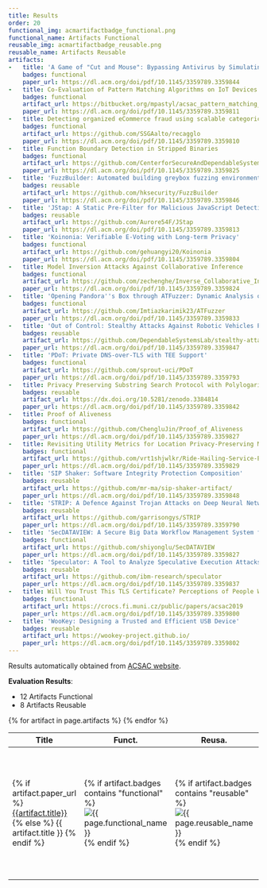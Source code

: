 ```yaml
---
title: Results
order: 20
functional_img: acmartifactbadge_functional.png
functional_name: Artifacts Functional
reusable_img: acmartifactbadge_reusable.png
reusable_name: Artifacts Reusable
artifacts:
-   title: 'A Game of "Cut and Mouse": Bypassing Antivirus by Simulating User Inputs'
    badges: functional
    paper_url: https://dl.acm.org/doi/pdf/10.1145/3359789.3359844
-   title: Co-Evaluation of Pattern Matching Algorithms on IoT Devices with Embedded GPUs
    badges: functional
    artifact_url: https://bitbucket.org/mpastyl/acsac_pattern_matching_benchmark_opencl/src/master/
    paper_url: https://dl.acm.org/doi/pdf/10.1145/3359789.3359811
-   title: Detecting organized eCommerce fraud using scalable categorical clustering
    badges: functional
    artifact_url: https://github.com/SSGAalto/recagglo
    paper_url: https://dl.acm.org/doi/pdf/10.1145/3359789.3359810
-   title: Function Boundary Detection in Stripped Binaries
    badges: functional
    artifact_url: https://github.com/CenterforSecureAndDependableSystems/FunctionBoundary
    paper_url: https://dl.acm.org/doi/pdf/10.1145/3359789.3359825
-   title: 'FuzzBuilder: Automated building greybox fuzzing environment for C/C++ library'
    badges: reusable
    artifact_url: https://github.com/hksecurity/FuzzBuilder
    paper_url: https://dl.acm.org/doi/pdf/10.1145/3359789.3359846
-   title: 'JStap: A Static Pre-Filter for Malicious JavaScript Detection'
    badges: reusable
    artifact_url: https://github.com/Aurore54F/JStap
    paper_url: https://dl.acm.org/doi/pdf/10.1145/3359789.3359813
-   title: 'Koinonia: Verifiable E-Voting with Long-term Privacy'
    badges: functional
    artifact_url: https://github.com/gehuangyi20/Koinonia
    paper_url: https://dl.acm.org/doi/pdf/10.1145/3359789.3359804
-   title: Model Inversion Attacks Against Collaborative Inference
    badges: functional
    artifact_url: https://github.com/zechenghe/Inverse_Collaborative_Inference
    paper_url: https://dl.acm.org/doi/pdf/10.1145/3359789.3359824
-   title: 'Opening Pandora''s Box through ATFuzzer: Dynamic Analysis of AT Interface for Android Smartphones'
    badges: functional
    artifact_url: https://github.com/Imtiazkarimik23/ATFuzzer
    paper_url: https://dl.acm.org/doi/pdf/10.1145/3359789.3359833
-   title: 'Out of Control: Stealthy Attacks Against Robotic Vehicles Protected by Control-based Techniques'
    badges: reusable
    artifact_url: https://github.com/DependableSystemsLab/stealthy-attacks
    paper_url: https://dl.acm.org/doi/pdf/10.1145/3359789.3359847
-   title: 'PDoT: Private DNS-over-TLS with TEE Support'
    badges: functional
    artifact_url: https://github.com/sprout-uci/PDoT
    paper_url: https://dl.acm.org/doi/pdf/10.1145/3359789.3359793
-   title: Privacy Preserving Substring Search Protocol with Polylogarithmic Communication Cost
    badges: reusable
    artifact_url: https://dx.doi.org/10.5281/zenodo.3384814
    paper_url: https://dl.acm.org/doi/pdf/10.1145/3359789.3359842
-   title: Proof of Aliveness
    badges: functional
    artifact_url: https://github.com/ChengluJin/Proof_of_Aliveness
    paper_url: https://dl.acm.org/doi/pdf/10.1145/3359789.3359827
-   title: Revisiting Utility Metrics for Location Privacy-Preserving Mechanisms
    badges: functional
    artifact_url: https://github.com/vrt1shjwlkr/Ride-Hailing-Service-Emulator
    paper_url: https://dl.acm.org/doi/pdf/10.1145/3359789.3359829
-   title: 'SIP Shaker: Software Integrity Protection Composition'
    badges: reusable
    artifact_url: https://github.com/mr-ma/sip-shaker-artifact/
    paper_url: https://dl.acm.org/doi/pdf/10.1145/3359789.3359848
-   title: 'STRIP: A Defence Against Trojan Attacks on Deep Neural Networks'
    badges: reusable
    artifact_url: https://github.com/garrisongys/STRIP
    paper_url: https://dl.acm.org/doi/pdf/10.1145/3359789.3359790
-   title: 'SecDATAVIEW: A Secure Big Data Workflow Management System for Heterogeneous Computing Environments'
    badges: functional
    artifact_url: https://github.com/shiyonglu/SecDATAVIEW
    paper_url: https://dl.acm.org/doi/pdf/10.1145/3359789.3359827
-   title: 'Speculator: A Tool to Analyze Speculative Execution Attacks and Mitigations'
    badges: reusable
    artifact_url: https://github.com/ibm-research/speculator
    paper_url: https://dl.acm.org/doi/pdf/10.1145/3359789.3359837
-   title: Will You Trust This TLS Certificate? Perceptions of People Working in IT
    badges: functional
    artifact_url: https://crocs.fi.muni.cz/public/papers/acsac2019
    paper_url: https://dl.acm.org/doi/pdf/10.1145/3359789.3359800
-   title: 'WooKey: Designing a Trusted and Efficient USB Device'
    badges: reusable
    artifact_url: https://wookey-project.github.io/
    paper_url: https://dl.acm.org/doi/pdf/10.1145/3359789.3359802
---
```


Results automatically obtained from <a href="https://www.acsac.org/2019/program/artifacts/">ACSAC website</a>.

**Evaluation Results**:

* 12 Artifacts Functional
* 8 Artifacts Reusable

<table>
  <thead>
    <tr>
      <th>
        Title
      </th>
      <th>
        Funct.
      </th>
      <th>
        Reusa.
      </th>
      <th>
        Available At
      </th>
    </tr>
  </thead>
  <tbody>
    {% for artifact in page.artifacts %}
    <tr>
      <td>
        {% if artifact.paper_url %}
        <a href="{{artifact.paper_url}}" target="_blank">
          {{artifact.title}}
        </a>
        {% else %}
            {{ artifact.title }}
        {% endif %}
      </td>
      <td width="62px">
        {% if artifact.badges contains "functional" %}
        <img alt="{{ page.functional_name }}" src="{{ site.baseurl }}/images/{{ page.functional_img }}">
        {% endif %}
      </td>
      <td width="62px">
        {% if artifact.badges contains "reusable" %}
        <img alt="{{ page.reusable_name }}" src="{{ site.baseurl }}/images/{{ page.reusable_img }}">
        {% endif %}
      </td>
      <td>
        {% if artifact.artifact_url %}
            {% assign artifacts = artifact.artifact_url | split: " " %}
            {% for url in artifacts %}
        <a href="{{url}}" target="_blank">
          Artifact
        </a>
        <br>
        {% endfor %}
        {% endif %}
        {% if artifact.appendix_url %}
        <a href="{{artifact.appendix_url}}" target="_blank">
          Appendix
        </a>
        <br>
        {% endif %}
      </td>
    </tr>
    {% endfor %}
  </tbody>
</table>
